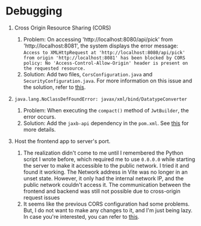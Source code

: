 # Debugging

1. Cross Origin Resource Sharing (CORS)

   1. Problem: On accessing 'http://localhost:8080/api/pick' from 'http://localhost:8081', the system displays the error message: `Access to XMLHttpRequest at 'http://localhost:8080/api/pick' from origin 'http://localhost:8081' has been blocked by CORS policy: No 'Access-Control-Allow-Origin' header is present on the requested resource.`
   2. Solution: Add two files, `CorsConfiguration.java` and `SecurityConfiguration.java`. For more information on this issue and the solution, refer to [this](https://stackoverflow.com/questions/40286549/spring-boot-security-cors).

2. `java.lang.NoClassDefFoundError: javax/xml/bind/DatatypeConverter`

   1. Problem: When executing the `compact()` method of `JwtBuilder`, the error occurs.
   2. Solution: Add the `jaxb-api` dependency in the `pom.xml`. See [this](https://stackoverflow.com/questions/49683488/how-to-fix-exception-in-thread-main-java-lang-noclassdeffounderror-javax-xml) for more details.

3. Host the frontend app to server's port.
   1. The realization didn't come to me until I remembered the Python script I wrote before, which required me to use `0.0.0.0` while starting the server to make it accessible to the public network. I tried it and found it working. The Network address in Vite was no longer in an unset state. However, it only had the internal network IP, and the public network couldn't access it. The communication between the frontend and backend was still not possible due to cross-origin request issues
   2. It seems like the previous CORS configuration had some problems. But, I do not want to make any changes to it, and I'm just being lazy. In case you're interested, you can refer to [this](https://blog.51cto.com/u_15080000/2593677?articleABtest=0).
